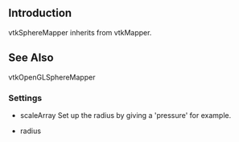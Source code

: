 ## Introduction

vtkSphereMapper inherits from vtkMapper.

## See Also

vtkOpenGLSphereMapper

### Settings

* scaleArray
  Set up the radius by giving a 'pressure' for example.

* radius
